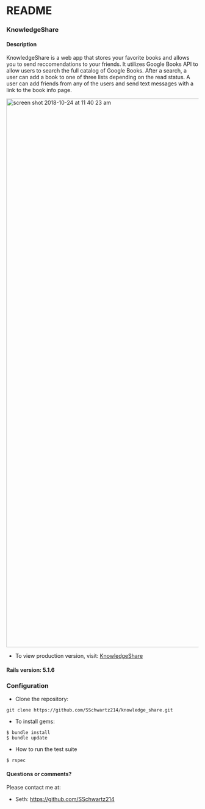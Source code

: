 # README

### KnowledgeShare

#### Description

KnowledgeShare is a web app that stores your favorite books and allows you to send reccomendations to your friends.  It utilizes Google Books API to allow users to search the full catalog of Google Books.  After a search, a user can add a book to one of three lists depending on the read status.  A user can add friends from any of the users and send text messages with a link to the book info page.

<img width="1440" alt="screen shot 2018-10-24 at 11 40 23 am" src="https://user-images.githubusercontent.com/30695131/47450136-adb6ee00-d781-11e8-872d-a7bc3cb6141a.png">

* To view production version, visit:
[KnowledgeShare](https://knowledge-share-app.herokuapp.com/)

#### Rails version: 5.1.6

### Configuration

* Clone the repository:
```
git clone https://github.com/SSchwartz214/knowledge_share.git
```

* To install gems:
```
$ bundle install
$ bundle update
```

* How to run the test suite
```
$ rspec
```

#### Questions or comments?

Please contact me at:

* Seth: https://github.com/SSchwartz214

